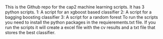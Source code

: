This is the Github repo for the cap2 machine learning scripts. It has 3 python scripts. 
1: A script for an xgboost based classifier
2: A script for a bagging boosting classifier
3: A script for a random forest
To run the scripts you need to install the python packages in the requierements.txt file.
If you run the scripts it will create a excel file with the cv results and a txt file that stores the best classifier.
